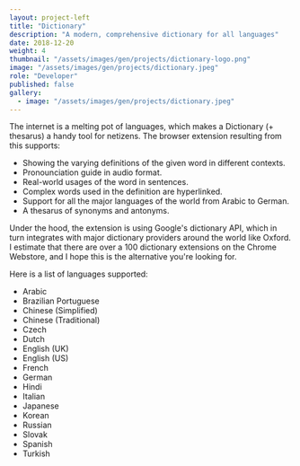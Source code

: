 ```yaml
---
layout: project-left
title: "Dictionary"
description: "A modern, comprehensive dictionary for all languages"
date: 2018-12-20
weight: 4
thumbnail: "/assets/images/gen/projects/dictionary-logo.png"
image: "/assets/images/gen/projects/dictionary.jpeg"
role: "Developer"
published: false
gallery:
  - image: "/assets/images/gen/projects/dictionary.jpeg"
---
```


The internet is a melting pot of languages, which makes a Dictionary (+ thesarus) a handy tool for netizens. The browser extension resulting from this supports:

* Showing the varying definitions of the given word in different contexts.
* Pronounciation guide in audio format.
* Real-world usages of the word in sentences.
* Complex words used in the definition are hyperlinked.
* Support for all the major languages of the world from Arabic to German.
* A thesarus of synonyms and antonyms.

Under the hood, the extension is using Google's dictionary API, which in turn integrates with major dictionary providers around the world like Oxford. I estimate that there are over a 100 dictionary extensions on the Chrome Webstore, and I hope this is the alternative you're looking for.

Here is a list of languages supported:
 - Arabic
 - Brazilian Portuguese
 - Chinese (Simplified)
 - Chinese (Traditional)
 - Czech
 - Dutch
 - English (UK)
 - English (US)
 - French
 - German
 - Hindi
 - Italian
 - Japanese
 - Korean
 - Russian
 - Slovak
 - Spanish
 - Turkish

